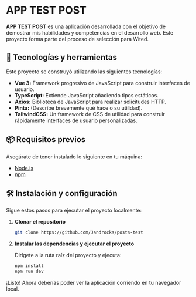 # APP TEST POST

**APP TEST POST** es una aplicación desarrollada con el objetivo de demostrar mis habilidades y competencias en el desarrollo web. Este proyecto forma parte del proceso de selección para Wited.

## 🚀 Tecnologías y herramientas

Este proyecto se construyó utilizando las siguientes tecnologías:

- **Vue 3:** Framework progresivo de JavaScript para construir interfaces de usuario.
- **TypeScript:** Extiende JavaScript añadiendo tipos estáticos.
- **Axios:** Biblioteca de JavaScript para realizar solicitudes HTTP.
- **Pinta:** (Describe brevemente qué hace o su utilidad).
- **TailwindCSS:** Un framework de CSS de utilidad para construir rápidamente interfaces de usuario personalizadas.

## 📦 Requisitos previos

Asegúrate de tener instalado lo siguiente en tu máquina:

- [Node.js](https://nodejs.org/)
- [npm](https://www.npmjs.com/)

## 🛠️ Instalación y configuración

Sigue estos pasos para ejecutar el proyecto localmente:

1. **Clonar el repositorio**

    ```bash
    git clone https://github.com/Jandrocks/posts-test
    ```

2. **Instalar las dependencias y ejecutar el proyecto**

    Dirígete a la ruta raíz del proyecto y ejecuta:

    ```bash
    npm install
    npm run dev
    ```

¡Listo! Ahora deberías poder ver la aplicación corriendo en tu navegador local.